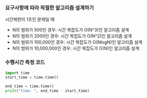 ### 요구사항에 따라 적절한 알고리즘 설계하기

시간제한이 1초인 문제일 때

- N의 범위가 500인 경우: 시간 복잡도가 O(N^3)인 알고리즘 설계
- N의 범위가 2000인 경우: 시간 복잡도가 O(N^2)인 알고리즘 설계
- N의 범위가 100,000인 경우: 시간 복잡도가 O(NlogN)인 알고리즘 설계
- N의 범위가 10,000,000인 경우: 시간 복잡도가 O(N)인 알고리즘 설계



### 수행시간 측정 코드

```python
import time
start_time = time.time()

end_time = time.time()
print("time: ", end_time - start_time)
```

